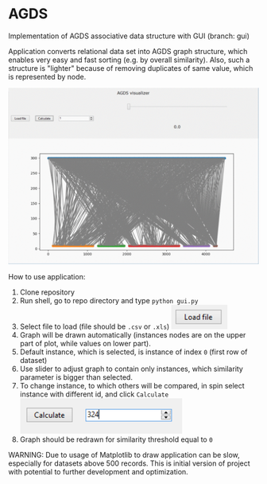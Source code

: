 # AGDS
Implementation of AGDS associative data structure with GUI (branch: gui)

Application converts relational data set into AGDS graph structure, which enables very easy and fast sorting (e.g. by overall similarity).
Also, such a structure is "lighter" because of removing duplicates of same value, which is represented by node.

![Slider](/images/slider.gif)

How to use application:
1. Clone repository
2. Run shell, go to repo directory and type `python gui.py`
3. Select file to load (file should be `.csv` or `.xls`) ![Load](/images/loadfile.PNG)
4. Graph will be drawn automatically (instances nodes are on the upper part of plot, while values on lower part).
5. Default instance, which is selected, is instance of index `0` (first row of dataset)
6. Use slider to adjust graph to contain only instances, which similarity parameter is bigger than selected.
7. To change instance, to which others will be compared, in spin select instance with different id, and click `Calculate`
![Calculate](/images/calculate.PNG)
8. Graph should be redrawn for similarity threshold equal to `0`

WARNING: Due to usage of Matplotlib to draw application can be slow, especially for datasets above 500 records. This is initial version of project with potential to further development and optimization.

